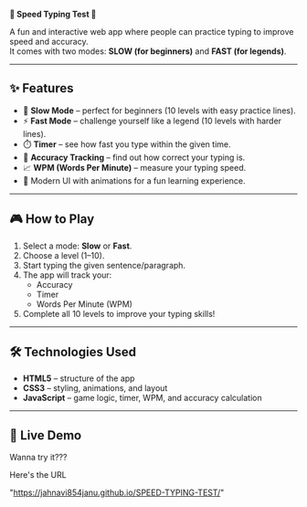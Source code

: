 **🐢 Speed Typing Test 🚀**

A fun and interactive web app where people can practice typing to improve speed and accuracy.  
It comes with two modes: **SLOW (for beginners)** and **FAST (for legends)**.  

---

## ✨ Features

- 🐢 **Slow Mode** – perfect for beginners (10 levels with easy practice lines).  
- ⚡ **Fast Mode** – challenge yourself like a legend (10 levels with harder lines).  
- ⏱️ **Timer** – see how fast you type within the given time.  
- 🎯 **Accuracy Tracking** – find out how correct your typing is.  
- 📈 **WPM (Words Per Minute)** – measure your typing speed.  
- 🎨 Modern UI with animations for a fun learning experience.  

---

## 🎮 How to Play

1. Select a mode: **Slow** or **Fast**.  
2. Choose a level (1–10).  
3. Start typing the given sentence/paragraph.  
4. The app will track your:
   - Accuracy  
   - Timer  
   - Words Per Minute (WPM)  
5. Complete all 10 levels to improve your typing skills!  

---

## 🛠️ Technologies Used

- **HTML5** – structure of the app  
- **CSS3** – styling, animations, and layout  
- **JavaScript** – game logic, timer, WPM, and accuracy calculation  

---

## 🚀 Live Demo

Wanna try it???  

Here's the URL

"https://jahnavi854janu.github.io/SPEED-TYPING-TEST/"

